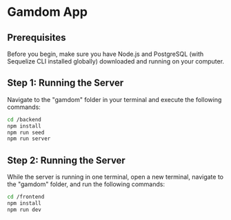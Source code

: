 # Gamdom App

## Prerequisites

Before you begin, make sure you have Node.js and PostgreSQL (with Sequelize CLI installed globally) downloaded and running on your computer.

## Step 1: Running the Server

Navigate to the "gamdom" folder in your terminal and execute the following commands:

```bash
cd /backend
npm install
npm run seed
npm run server
```

## Step 2: Running the Server

While the server is running in one terminal, open a new terminal, navigate to the "gamdom" folder, and run the following commands:

```bash
cd /frontend
npm install
npm run dev
```
